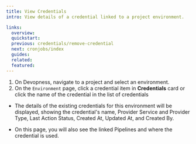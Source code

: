 ```yaml
---
title: View Credentials
intro: View details of a credential linked to a project environment.

links:
  overview:
  quickstart:
  previous: credentials/remove-credential
  next: cronjobs/index
  guides:
  related:
  featured:
---
```


1. On Devopness, navigate to a project and select an environment.
1. On the `Environment` page, click a credential item in **Credentials** card or click the name of the credential in the list of credentials

  - The details of the existing credentials for this environment will be displayed, showing the credential's name, Provider Service and Provider Type, Last Action Status, Created At, Updated At, and Created By.

  - On this page, you will also see the linked Pipelines and where the credential is used.
